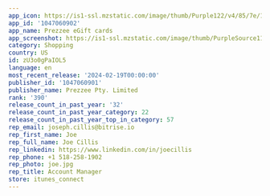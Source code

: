 ```yaml
---
app_icon: https://is1-ssl.mzstatic.com/image/thumb/Purple122/v4/85/7e/1e/857e1e17-c3c4-d84d-396d-721e9af28596/AppIcon-0-0-1x_U007emarketing-0-7-0-85-220.png/1024x1024bb.png
app_id: '1047060902'
app_name: Prezzee eGift cards
app_screenshot: https://is1-ssl.mzstatic.com/image/thumb/PurpleSource115/v4/31/3e/99/313e9922-cd2c-037c-4792-d2b9f8c7e248/aa8306ee-b8f4-4c77-82ff-84055a938af9_1_-_US_-_iOS_6.5_Inch.png/1242x2688bb.png
category: Shopping
country: US
id: zU3o0gPaIOL5
language: en
most_recent_release: '2024-02-19T00:00:00'
publisher_id: '1047060901'
publisher_name: Prezzee Pty. Limited
rank: '390'
release_count_in_past_year: '32'
release_count_in_past_year_category: 22
release_count_in_past_year_top_in_category: 57
rep_email: joseph.cillis@bitrise.io
rep_first_name: Joe
rep_full_name: Joe Cillis
rep_linkedin: https://www.linkedin.com/in/joecillis
rep_phone: +1 518-258-1902
rep_photo: joe.jpg
rep_title: Account Manager
store: itunes_connect
---
```

